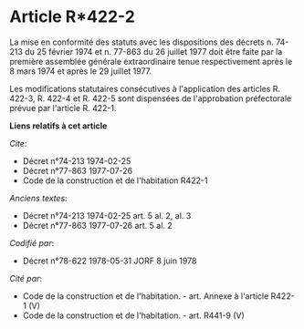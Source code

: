 # Article R*422-2

La mise en conformité des statuts avec les dispositions des décrets n. 74-213 du 25 février 1974 et n. 77-863 du 26 juillet
1977 doit être faite par la première assemblée générale extraordinaire tenue respectivement après le 8 mars 1974 et après le
29 juillet 1977.

Les modifications statutaires consécutives à l'application des articles R. 422-3, R. 422-4 et R. 422-5 sont dispensées de
l'approbation préfectorale prévue par l'article R. 422-1.

**Liens relatifs à cet article**

_Cite_:

  - Décret n°74-213 1974-02-25
  - Décret n°77-863 1977-07-26
  - Code de la construction et de l'habitation R422-1

_Anciens textes_:

  - Décret n°74-213 1974-02-25 art. 5 al. 2, al. 3
  - Décret n°77-863 1977-07-26 art. 5 al. 2

_Codifié par_:

  - Décret n°78-622 1978-05-31 JORF 8 juin 1978

_Cité par_:

  - Code de la construction et de l'habitation. - art. Annexe à l'article R422-1 (V)
  - Code de la construction et de l'habitation. - art. R441-9 (V)
